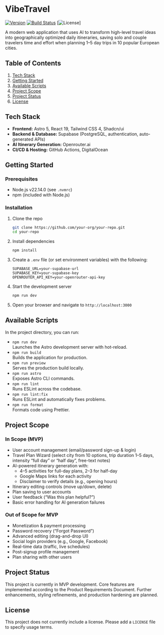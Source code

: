 # VibeTravel

[![Version](https://img.shields.io/badge/version-0.0.1-blue.svg)](https://github.com/your-org/your-repo) [![Build Status](https://img.shields.io/github/actions/workflow/status/your-org/your-repo/ci.yml?branch=master)](https://github.com/your-org/your-repo/actions) [![License](https://img.shields.io/badge/license-TBD-lightgrey.svg)]

A modern web application that uses AI to transform high-level travel ideas into geographically optimized daily itineraries, saving solo and couple travelers time and effort when planning 1–5 day trips in 10 popular European cities.

## Table of Contents

1. [Tech Stack](#tech-stack)  
2. [Getting Started](#getting-started)  
3. [Available Scripts](#available-scripts)  
4. [Project Scope](#project-scope)  
5. [Project Status](#project-status)  
6. [License](#license)  

## Tech Stack

- **Frontend:** Astro 5, React 19, Tailwind CSS 4, Shadcn/ui  
- **Backend & Database:** Supabase (PostgreSQL, authentication, auto-generated APIs)  
- **AI Itinerary Generation:** Openrouter.ai  
- **CI/CD & Hosting:** GitHub Actions, DigitalOcean  

## Getting Started

### Prerequisites

- Node.js v22.14.0 (see `.nvmrc`)  
- npm (included with Node.js)  

### Installation

1. Clone the repo  
   ```bash
   git clone https://github.com/your-org/your-repo.git
   cd your-repo
   ```
2. Install dependencies  
   ```bash
   npm install
   ```
3. Create a `.env` file (or set environment variables) with the following:
   ```env
   SUPABASE_URL=your-supabase-url
   SUPABASE_KEY=your-supabase-key
   OPENROUTER_API_KEY=your-openrouter-api-key
   ```
4. Start the development server  
   ```bash
   npm run dev
   ```
5. Open your browser and navigate to `http://localhost:3000`

## Available Scripts

In the project directory, you can run:

- `npm run dev`  
  Launches the Astro development server with hot-reload.  
- `npm run build`  
  Builds the application for production.  
- `npm run preview`  
  Serves the production build locally.  
- `npm run astro`  
  Exposes Astro CLI commands.  
- `npm run lint`  
  Runs ESLint across the codebase.  
- `npm run lint:fix`  
  Runs ESLint and automatically fixes problems.  
- `npm run format`  
  Formats code using Prettier.

## Project Scope

### In Scope (MVP)

- User account management (email/password sign-up & login)  
- Travel Plan Wizard (select city from 10 options, trip duration 1–5 days, intensity “full day” or “half day”, free-text notes)  
- AI-powered itinerary generation with:
  - 4–5 activities for full-day plans, 2–3 for half-day  
  - Google Maps links for each activity  
  - Disclaimer to verify details (e.g., opening hours)  
- Itinerary editing controls (move up/down, delete)  
- Plan saving to user accounts  
- User feedback (“Was this plan helpful?”)  
- Basic error handling for AI generation failures  

### Out of Scope for MVP

- Monetization & payment processing  
- Password recovery (“Forgot Password”)  
- Advanced editing (drag-and-drop UI)  
- Social login providers (e.g., Google, Facebook)  
- Real-time data (traffic, live schedules)  
- Post-signup profile management  
- Plan sharing with other users  

## Project Status

This project is currently in MVP development. Core features are implemented according to the Product Requirements Document. Further enhancements, styling refinements, and production hardening are planned.

## License

This project does not currently include a license. Please add a `LICENSE` file to specify usage terms.